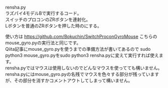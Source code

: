 rensha.py  
ラズパイ4モデルBで実行するコード。  
スイッチのプロコンのZRボタンを連射化。  
Lボタンを普通のZRボタンを押した時のにする。  
  
使い方は
https://github.com/Bokuchin/SwitchProconGyroMouse
こちらのmouse_gyro.pyの実行法と同じです。  
Qiita記事にmouse_gyro.pyを使うまでの準備方法が書いてあるので
sudo python3 mouse_gyro.pyをsudo python3 rensha.pyに変えて実行すれば使えます。  
rensha.pyではマウスは使用しないのでどんなマウスを使ってても構いません。  
rensha.pyにはmouse_gyro.pyの名残でマウスを色々する部分が残っていますが、その部分を消すかコメントアウトしてしまって構いません。
